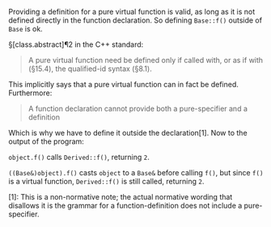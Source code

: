 Providing a definition for a pure virtual function is valid, as long as it is not defined directly in the function declaration. So defining `Base::f()` outside of `Base` is ok.

§[class.abstract]¶2 in the C++ standard:
> A pure virtual function need be defined only if called with, or as if with (§15.4), the qualified-id syntax (§8.1).

This implicitly says that a pure virtual function can in fact be defined. Furthermore:

> A function declaration cannot provide both a pure-specifier and a definition

Which is why we have to define it outside the declaration[1]. Now to the output of the program:

`object.f()` calls `Derived::f()`, returning `2`.

`((Base&)object).f()` casts `object` to a `Base&` before calling `f()`, but since `f()` is a virtual function, `Derived::f()` is still called, returning `2`.

[1]: This is a non-normative note; the actual normative wording that disallows it is the grammar for a function-definition does not include a pure-specifier.
